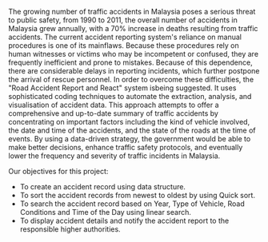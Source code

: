The growing number of traffic accidents in Malaysia poses a serious threat to public safety, from 1990 to 2011, the overall number of accidents in Malaysia grew annually, with a 70% increase in deaths resulting from traffic accidents.
The current accident reporting system's reliance on manual procedures is one of its mainflaws. Because these procedures rely on human witnesses or victims who may be incompetent or confused, they are frequently inefficient and prone to mistakes. Because of this dependence, there are considerable delays in reporting incidents, which further postpone the arrival of rescue personnel.
In order to overcome these difficulties, the "Road Accident Report and React" system isbeing suggested. It uses sophisticated coding techniques to automate the extraction, analysis, and visualisation of accident data. This approach attempts to offer a comprehensive and up-to-date summary of traffic accidents by concentrating on important factors including the kind of vehicle involved, the date and time of the accidents, and the state of the roads at the time of events. By using a data-driven strategy, the government would be able to make better decisions, enhance traffic safety protocols, and eventually lower the frequency and severity of traffic incidents in Malaysia.

Our objectives for this project:
* To create an accident record using data structure.
* To sort the accident records from newest to oldest by using Quick sort.
* To search the accident record based on Year, Type of Vehicle, Road Conditions and Time of the Day using linear search.
* To display accident details and notify the accident report to the responsible higher authorities.
